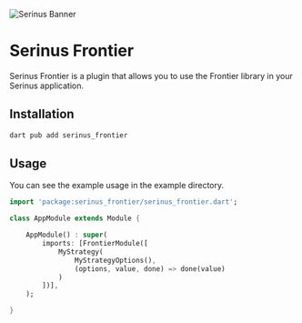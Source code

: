 ![Serinus Banner](https://raw.githubusercontent.com/francescovallone/serinus/main/packages/serinus/assets/github-header.png)

# Serinus Frontier

Serinus Frontier is a plugin that allows you to use the Frontier library in your Serinus application.

## Installation

```bash
dart pub add serinus_frontier
```

## Usage

You can see the example usage in the example directory.

```dart
import 'package:serinus_frontier/serinus_frontier.dart';

class AppModule extends Module {

    AppModule() : super(
        imports: [FrontierModule([
            MyStrategy(
                MyStrategyOptions(), 
                (options, value, done) => done(value)
            )
        ])],
    );

}
